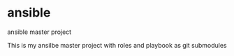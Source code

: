 # ansible
ansible master project

This is my ansilbe master project with roles and playbook as git submodules
